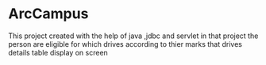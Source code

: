 # ArcCampus
This project created with the help of java ,jdbc and servlet in that project the person are eligible for which drives according to thier marks that drives details table display on screen
